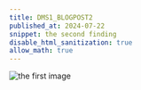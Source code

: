 ```yaml
---
title: DMS1_BLOGPOST2
published_at: 2024-07-22
snippet: the second finding
disable_html_sanitization: true
allow_math: true 
---
```


![the first image](IMG20240722101733.jpg)
